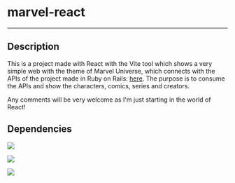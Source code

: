 # marvel-react

---
## Description

This is a project made with React with the Vite tool which shows a very simple web with the theme of Marvel Universe, which connects with the APIs of the project made in Ruby on Rails: [here](https://github.com/sabrinamcuevas/marvel-react).
The purpose is to consume the APIs and show the characters, comics, series and creators.

Any comments will be very welcome as I'm just starting in the world of React!

## Dependencies


![](https://img.shields.io/badge/React-18.2.0-blue)

![](https://img.shields.io/badge/bootstrap-5.2.2-orange)

![](https://img.shields.io/badge/vite-3.1.0-green)